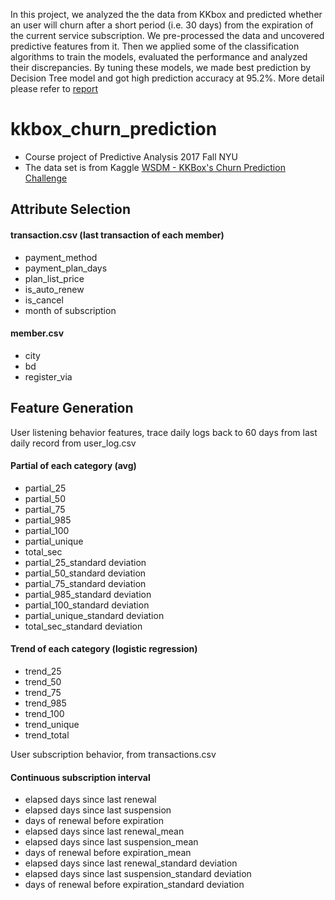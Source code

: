 In this project, we analyzed the the data from KKbox and predicted whether an user will churn after a short period (i.e. 30 days) from the expiration of the current service subscription. We pre-processed the data and uncovered predictive features from it. Then we applied some of the classification algorithms to train the models, evaluated the performance and analyzed their discrepancies. By tuning these models, we made best prediction by Decision Tree model and got high prediction accuracy at 95.2%. More detail please refer to [report](https://github.com/Predictive-Analysis-2017/kkbox_churn_prediction/blob/master/Churn%20prediction%20for%20KKBOX%20music%20streaming%20service.pdf)

# kkbox_churn_prediction
* Course project of Predictive Analysis 2017 Fall NYU
* The data set is from Kaggle [WSDM - KKBox's Churn Prediction Challenge](https://www.kaggle.com/c/kkbox-churn-prediction-challenge)
## Attribute Selection
#### transaction.csv (last transaction of each member)
- payment_method
- payment_plan_days
- plan_list_price
- is_auto_renew
- is_cancel
- month of subscription

#### member.csv
- city
- bd
- register_via

## Feature Generation
User listening behavior features, trace daily logs back to 60 days from last daily record from user_log.csv
#### Partial of each category (avg)
- partial_25
- partial_50
- partial_75
- partial_985
- partial_100
- partial_unique
- total_sec
- partial_25_standard deviation
- partial_50_standard deviation
- partial_75_standard deviation
- partial_985_standard deviation
- partial_100_standard deviation
- partial_unique_standard deviation
- total_sec_standard deviation

#### Trend of each category (logistic regression)
- trend_25
- trend_50
- trend_75
- trend_985
- trend_100
- trend_unique
- trend_total

User subscription behavior, from transactions.csv
#### Continuous subscription interval
- elapsed days since last renewal
- elapsed days since last suspension
- days of renewal before expiration
- elapsed days since last renewal_mean
- elapsed days since last suspension_mean
- days of renewal before expiration_mean
- elapsed days since last renewal_standard deviation
- elapsed days since last suspension_standard deviation
- days of renewal before expiration_standard deviation
